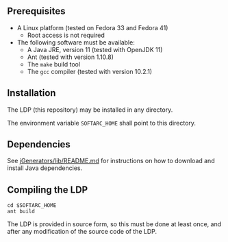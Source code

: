 ## Prerequisites

* A Linux platform (tested on Fedora 33 and Fedora 41)
    * Root access is not required
* The following software must be available:
    * A Java JRE, version 11 (tested with OpenJDK [](https://openjdk.org) 11)
    * Ant [](https://ant.apache.org/) (tested with version 1.10.8)
    * The `make` build tool
    * The `gcc` compiler (tested with version 10.2.1)

## Installation

The LDP (this repository) may be installed in any directory.

The environment variable `SOFTARC_HOME` shall point to this directory.

## Dependencies

See [jGenerators/lib/README.md](jGenerators/lib/README.md) for instructions on how to download and install Java dependencies.

## Compiling the LDP

```
cd $SOFTARC_HOME
ant build
```

The LDP is provided in source form, so this must be done at least once, and after any modification of the source code of the LDP.

